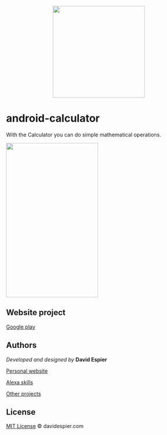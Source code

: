 <p align="center">
  <img width="250" height="250" src="https://i.postimg.cc/cCqWHvFR/calc.png">
</p>


# android-calculator

With the Calculator you can do simple mathematical operations.


<img width="250" height="420" src="https://i.postimg.cc/J0bLBRF9/calcu.png">


## Website project

[Google play](https://play.google.com/store/apps/details?id=com.davidespier.calculadora&gl=ES)


## Authors

 *Developed and designed by*  **David Espier**


[Personal website](https://davidespier.com)

[Alexa skills](https://www.amazon.es/s?k=davidespier&i=alexa-skills)
        
[Other projects](https://github.com/davidespier?tab=repositories)


## License


[MIT License](https://choosealicense.com/licenses/mit/) © davidespier.com


